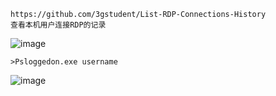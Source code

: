 	https://github.com/3gstudent/List-RDP-Connections-History
	查看本机用户连接RDP的记录
![image](https://raw.githubusercontent.com/xiaoy-sec/Pentest_Note/master/img/161.png)

	>Psloggedon.exe username
![image](https://raw.githubusercontent.com/xiaoy-sec/Pentest_Note/master/img/162.png)
